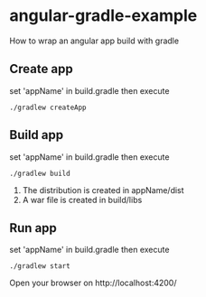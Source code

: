 # angular-gradle-example
How to wrap an angular app build with gradle

## Create app
set 'appName' in build.gradle then execute

`./gradlew createApp`

## Build app
set 'appName' in build.gradle then execute

`./gradlew build`

1. The distribution is created in appName/dist
2. A war file is created in build/libs

## Run app
set 'appName' in build.gradle then execute

`./gradlew start`

Open your browser on http://localhost:4200/